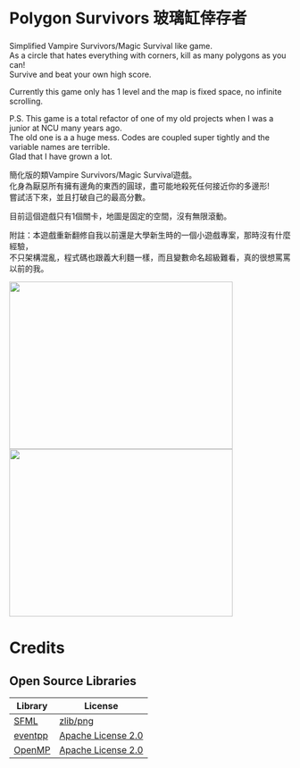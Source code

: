 # Polygon Survivors 玻璃缸倖存者
### 
Simplified Vampire Survivors/Magic Survival like game.  
As a circle that hates everything with corners, kill as many polygons as you can!  
Survive and beat your own high score.  
 
Currently this game only has 1 level and the map is fixed space, no infinite scrolling.  

P.S. This game is a total refactor of one of my old projects when I was a junior at NCU many years ago.  
The old one is a a huge mess. Codes are coupled super tightly and the variable names are terrible.  
Glad that I have grown a lot.

簡化版的類Vampire Survivors/Magic Survival遊戲。  
化身為厭惡所有擁有邊角的東西的圓球，盡可能地殺死任何接近你的多邊形!  
嘗試活下來，並且打破自己的最高分數。
 
目前這個遊戲只有1個關卡，地圖是固定的空間，沒有無限滾動。

附註：本遊戲重新翻修自我以前還是大學新生時的一個小遊戲專案，那時沒有什麼經驗，  
不只架構混亂，程式碼也跟義大利麵一樣，而且變數命名超級難看，真的很想罵罵以前的我。

<img src="https://user-images.githubusercontent.com/6175456/212740176-dec17f8f-89d2-44ea-819b-e41cfc47024d.png" width="400" height="300"> <img src="https://user-images.githubusercontent.com/6175456/212740185-dbba5b04-435c-4767-9084-c0d60d37b38d.png" width="400" height="300">


# Credits 
## Open Source Libraries
| Library                                                     | License                                                                            |
|-------------------------------------------------------------|------------------------------------------------------------------------------------|
| [SFML](https://www.sfml-dev.org/index.php)                  | [zlib/png](https://www.sfml-dev.org/license.php)                                   |
| [eventpp](https://github.com/wqking/eventpp)                | [Apache License 2.0](https://github.com/wqking/eventpp/blob/master/license)        |
| [OpenMP](https://www.sfml-dev.org/index.php)                | [Apache License 2.0](https://github.com/llvm-mirror/openmp/blob/master/LICENSE.txt)|
